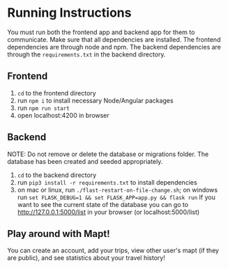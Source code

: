 # Running Instructions
You must run both the frontend app and backend app for them to communicate.
Make sure that all dependencies are installed. The frontend dependencies are through node and npm. The backend dependencies are through the `requirements.txt` in the backend directory.

## Frontend
1. `cd` to the frontend directory
2. run `npm i` to install necessary Node/Angular packages
3. run `npm run start`
4. open localhost:4200 in browser

## Backend
NOTE: Do not remove or delete the database or migrations folder. The database has been created and seeded appropriately.
1. `cd` to the backend directory
2. run `pip3 install -r requirements.txt` to install dependencies 
3. on mac or linux, run `./flast-restart-on-file-change.sh`; on windows run `set FLASK_DEBUG=1 && set FLASK_APP=app.py && flask run`
If you want to see the current state of the database you can go to http://127.0.0.1:5000/list in your browser (or localhost:5000/list)

## Play around with Mapt!
You can create an account, add your trips, view other user's mapt (if they are public), and see statistics about your travel history!
